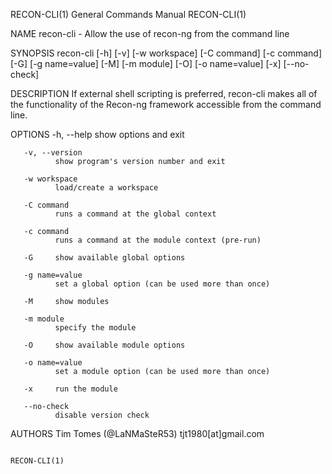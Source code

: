 RECON-CLI(1)                           General Commands Manual                           RECON-CLI(1)

NAME
       recon-cli - Allow the use of recon-ng from the command line

SYNOPSIS
       recon-cli  [-h]  [-v]  [-w  workspace] [-C command] [-c command] [-G] [-g name=value] [-M] [-m
       module] [-O] [-o name=value] [-x] [--no-check]

DESCRIPTION
       If external shell scripting is preferred, recon-cli makes all  of  the  functionality  of  the
       Recon-ng framework accessible from the command line.

OPTIONS
       -h, --help
              show options and exit

       -v, --version
              show program's version number and exit

       -w workspace
              load/create a workspace

       -C command
              runs a command at the global context

       -c command
              runs a command at the module context (pre-run)

       -G     show available global options

       -g name=value
              set a global option (can be used more than once)

       -M     show modules

       -m module
              specify the module

       -O     show available module options

       -o name=value
              set a module option (can be used more than once)

       -x     run the module

       --no-check
              disable version check

AUTHORS
       Tim Tomes (@LaNMaSteR53) tjt1980[at]gmail.com

                                                                                         RECON-CLI(1)
